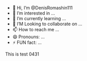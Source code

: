 - 👋 Hi, I’m @DenisRomashin111
- 👀 I’m interested in ...
- 🌱 I’m currently learning ...
- 💞️ I’M Looking to collaborate on ...
- 📫 How to reach me ...
- 😄 Pronouns: ...
- ⚡ FUN fact: ...

This is test 0431
